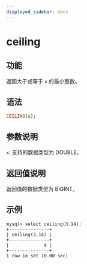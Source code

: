 ```yaml
---
displayed_sidebar: docs
---
```


# ceiling

## 功能

返回大于或等于 `x` 的最小整数。

## 语法

```Haskell
CEILING(x);
```

## 参数说明

`x`: 支持的数据类型为 DOUBLE。

## 返回值说明

返回值的数据类型为 BIGINT。

## 示例

```Plain Text
mysql> select ceiling(3.14);
+---------------+
| ceiling(3.14) |
+---------------+
|             4 |
+---------------+
1 row in set (0.00 sec)
```
